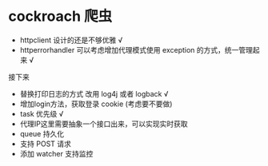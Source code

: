 # cockroach 爬虫

* httpclient 设计的还是不够优雅  √
* httperrorhandler 可以考虑增加代理模式使用 exception 的方式，统一管理起来 √

接下来

* 替换打印日志的方式 改用 log4j 或者 logback √
* 增加login方法，获取登录 cookie (考虑要不要做)
* task 优先级 √
* 代理IP这里需要抽象一个接口出来，可以实现实时获取
* queue 持久化
* 支持 POST 请求
* 添加 watcher 支持监控